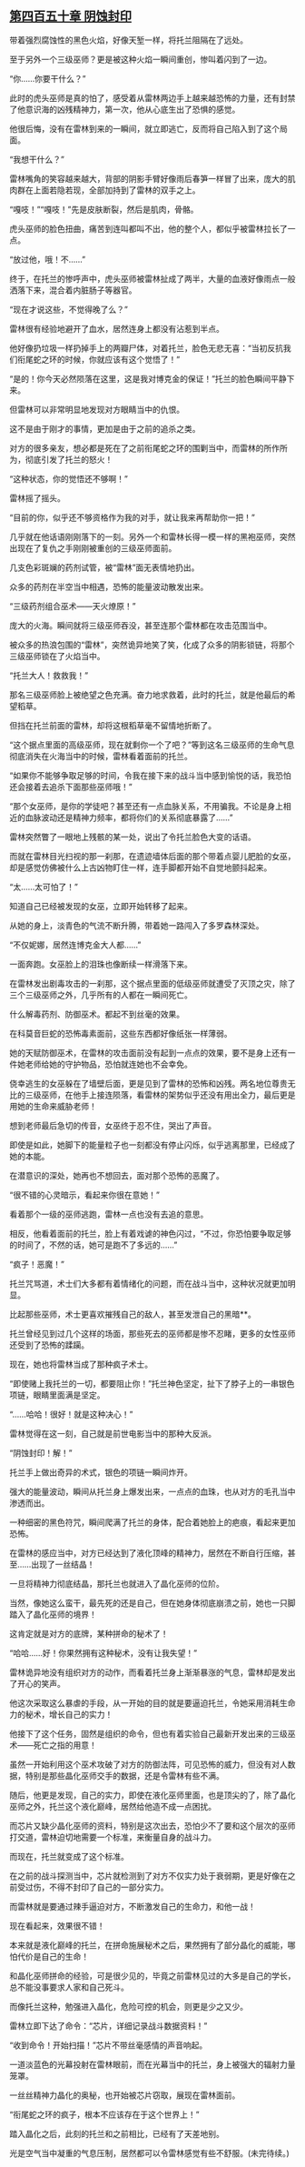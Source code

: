 ## [第四百五十章 阴蚀封印](https://www.xxbiquge.com/11_11222/8922631.html)


  带着强烈腐蚀性的黑色火焰，好像天堑一样，将托兰阻隔在了远处。

  至于另外一个三级巫师？更是被这种火焰一瞬间重创，惨叫着闪到了一边。

  “你……你要干什么？”

  此时的虎头巫师是真的怕了，感受着从雷林两边手上越来越恐怖的力量，还有封禁了他意识海的凶残精神力，第一次，他从心底生出了恐惧的感觉。

  他很后悔，没有在雷林到来的一瞬间，就立即逃亡，反而将自己陷入到了这个局面。

  “我想干什么？”

  雷林嘴角的笑容越来越大，背部的阴影手臂好像雨后春笋一样冒了出来，庞大的肌肉群在上面若隐若现，全部加持到了雷林的双手之上。

  “嘎吱！”“嘎吱！”先是皮肤断裂，然后是肌肉，骨骼。

  虎头巫师的脸色扭曲，痛苦到连叫都叫不出，他的整个人，都似乎被雷林拉长了一点。

  “放过他，哦！不……”

  终于，在托兰的惨呼声中，虎头巫师被雷林扯成了两半，大量的血液好像雨点一般洒落下来，混合着内脏肠子等器官。

  “现在才说这些，不觉得晚了么？”

  雷林很有经验地避开了血水，居然连身上都没有沾惹到半点。

  他好像扔垃圾一样扔掉手上的两瓣尸体，对着托兰，脸色无悲无喜：“当初反抗我们衔尾蛇之环的时候，你就应该有这个觉悟了！”

  “是的！你今天必然陨落在这里，这是我对博克金的保证！”托兰的脸色瞬间平静下来。

  但雷林可以非常明显地发现对方眼睛当中的仇恨。

  这不是由于刚才的事情，更加是由于之前的追杀之类。

  对方的很多亲友，想必都是死在了之前衔尾蛇之环的围剿当中，而雷林的所作所为，彻底引发了托兰的怒火！

  “这种状态，你的觉悟还不够啊！”

  雷林摇了摇头。

  “目前的你，似乎还不够资格作为我的对手，就让我来再帮助你一把！”

  几乎就在他话语刚刚落下的一刻。另外一个和雷林长得一模一样的黑袍巫师，突然出现在了复仇之手刚刚被重创的三级巫师面前。

  几支色彩斑斓的药剂试管，被“雷林”面无表情地扔出。

  众多的药剂在半空当中相遇，恐怖的能量波动散发出来。

  “三级药剂组合巫术——天火燎原！”

  庞大的火海。瞬间就将三级巫师吞没，甚至连那个雷林都在攻击范围当中。

  被众多的热浪包围的“雷林”，突然诡异地笑了笑，化成了众多的阴影锁链，将那个三级巫师锁在了火焰当中。

  “托兰大人！救救我！”

  那名三级巫师脸上被绝望之色充满。奋力地求救着，此时的托兰，就是他最后的希望稻草。

  但挡在托兰前面的雷林，却将这根稻草毫不留情地折断了。

  “这个据点里面的高级巫师，现在就剩你一个了吧？”等到这名三级巫师的生命气息彻底消失在火海当中的时候，雷林看着面前的托兰。

  “如果你不能够争取足够的时间，令我在接下来的战斗当中感到愉悦的话，我恐怕还会接着去追杀下面那些巫师哦！”

  “那个女巫师，是你的学徒吧？甚至还有一点血脉关系，不用骗我。不论是身上相近的血脉波动还是精神力频率，都将你们的关系彻底暴露了……”

  雷林突然瞥了一眼地上残骸的某一处，说出了令托兰脸色大变的话语。

  而就在雷林目光扫视的那一刹那，在遗迹墙体后面的那个带着点婴儿肥脸的女巫，却是感觉仿佛被什么上古凶物盯住一样，连手脚都开始不自觉地颤抖起来。

  “太……太可怕了！”

  知道自己已经被发现的女巫，立即开始转移了起来。

  从她的身上，淡青色的气流不断升腾，带着她一路闯入了多罗森林深处。

  “不仅妮娜，居然连博克金大人都……”

  一面奔跑。女巫脸上的泪珠也像断续一样滑落下来。

  在雷林发出剧毒攻击的一刹那，这个据点里面的低级巫师就遭受了灭顶之灾，除了三个三级巫师之外，几乎所有的人都在一瞬间死亡。

  什么解毒药剂、防御巫术。都起不到丝毫的效果。

  在科莫音巨蛇的恐怖毒素面前，这些东西都好像纸张一样薄弱。

  她的天赋防御巫术，在雷林的攻击面前没有起到一点点的效果，要不是身上还有一件她老师给她的守护物品，恐怕就连她也不会幸免。

  侥幸逃生的女巫躲在了墙壁后面，更是见到了雷林的恐怖和凶残。两名地位尊贵无比的三级巫师，在他手上接连陨落，看雷林的架势似乎还没有用出全力，最后更是用她的生命来威胁老师！

  想到老师最后急切的传音，女巫终于忍不住，哭出了声音。

  即使是如此，她脚下的能量粒子也一刻都没有停止闪烁，似乎逃离那里，已经成了她的本能。

  在潜意识的深处，她再也不想回去，面对那个恐怖的恶魔了。

  “很不错的心灵暗示，看起来你很在意她！”

  看着那个一级的巫师逃跑，雷林一点也没有去追的意思。

  相反，他看着面前的托兰，脸上有着戏谑的神色闪过，“不过，你恐怕要争取足够的时间了，不然的话，她可是跑不了多远的……”

  “疯子！恶魔！”

  托兰咒骂道，术士们大多都有着情绪化的问题，而在战斗当中，这种状况就更加明显。

  比起那些巫师，术士更喜欢摧残自己的敌人，甚至发泄自己的黑暗**。

  托兰曾经见到过几个这样的场面，那些死去的巫师都是惨不忍睹，更多的女性巫师还受到了恐怖的蹂躏。

  现在，她也将雷林当成了那种疯子术士。

  “即使赌上我托兰的一切，都要阻止你！”托兰神色坚定，扯下了脖子上的一串银色项链，眼睛里面满是坚定。

  “……哈哈！很好！就是这种决心！”

  雷林觉得在这一刻，自己就是前世电影当中的那种大反派。

  “阴蚀封印！解！”

  托兰手上做出奇异的术式，银色的项链一瞬间炸开。

  强大的能量波动，瞬间从托兰身上爆发出来，一点点的血珠，也从对方的毛孔当中渗透而出。

  一种细密的黑色符咒，瞬间爬满了托兰的身体，配合着她脸上的疤痕，看起来更加恐怖。

  在雷林的感应当中，对方已经达到了液化顶峰的精神力，居然在不断自行压缩，甚至……出现了一丝结晶！

  一旦将精神力彻底结晶，那托兰也就进入了晶化巫师的位阶。

  当然，像她这么蛮干，最先死的还是自己，但在她身体彻底崩溃之前，她也一只脚踏入了晶化巫师的境界！

  这肯定就是对方的底牌，某种拼命的秘术了！

  “哈哈……好！你果然拥有这种秘术，没有让我失望！”

  雷林诡异地没有组织对方的动作，而看着托兰身上渐渐暴涨的气息，雷林却是发出了开心的笑声。

  他这次采取这么暴虐的手段，从一开始的目的就是要逼迫托兰，令她采用消耗生命力的秘术，增长自己的实力！

  他接下了这个任务，固然是组织的命令，但也有着实验自己最新开发出来的三级巫术——死亡之指的用意！

  虽然一开始利用这个巫术攻破了对方的防御法阵，可见恐怖的威力，但没有对人数据，特别是那些晶化巫师交手的数据，还是令雷林有些不满。

  随后，他更是发现，自己的实力，即使在液化巫师里面，也是顶尖的了，除了晶化巫师之外，托兰这个液化巅峰，居然给他造不成一点困扰。

  而芯片又缺少晶化巫师的资料，特别是这次出去，恐怕少不了要和这个层次的巫师打交道，雷林迫切地需要一个标准，来衡量自身的战斗力。

  而现在，托兰就变成了这个标准。

  在之前的战斗探测当中，芯片就检测到了对方不仅实力处于衰弱期，更是好像在之前受过伤，不得不封印了自己的一部分实力。

  而雷林就是要通过辣手逼迫对方，不断激发自己的生命力，和他一战！

  现在看起来，效果很不错！

  本来就是液化巅峰的托兰，在拼命施展秘术之后，果然拥有了部分晶化的威能，哪怕代价是自己的生命！

  和晶化巫师拼命的经验，可是很少见的，毕竟之前雷林见过的大多是自己的学长，总不能没事要求人家和自己死斗。

  而像托兰这种，勉强进入晶化，危险可控的机会，则更是少之又少。

  雷林立即下达了命令：“芯片，详细记录战斗数据资料！”

  “收到命令！开始扫描！”芯片不带丝毫感情的声音响起。

  一道淡蓝色的光幕投射在雷林眼前，而在光幕当中的托兰，身上被强大的辐射力量笼罩。

  一丝丝精神力晶化的奥秘，也开始被芯片窃取，展现在雷林面前。

  “衔尾蛇之环的疯子，根本不应该存在于这个世界上！”

  踏入晶化之后，此刻的托兰和之前相比，已经有了天差地别。

  光是空气当中凝重的气息压制，居然都可以令雷林感觉有些不舒服。(未完待续。)

